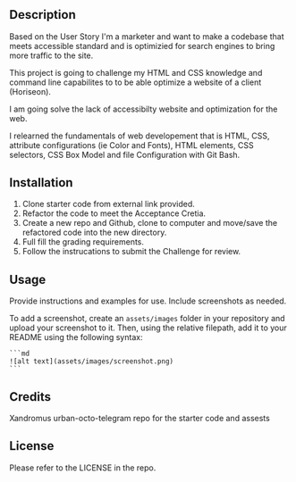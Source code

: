 # <Horiseon>

## Description
Based on the User Story I'm a marketer and want to make a codebase that meets accessible standard and is optimizied for search engines to bring more traffic to the site. 

This project is going to challenge my HTML and CSS knowledge and command line capabilites to to be able optimize a website of a client (Horiseon). 

I am going solve the lack of accessibilty website and optimization for the web.

I relearned the fundamentals of web developement that is HTML, CSS, attribute configurations (ie Color and Fonts), HTML elements, CSS selectors, CSS Box Model and file Configuration with Git Bash. 

## Installation
1. Clone starter code from external link provided.
2. Refactor the code to meet the Acceptance Cretia.
3. Create a new repo and Github, clone to computer and move/save the refactored code into the new directory.
4. Full fill the grading requirements.
5. Follow the instrucations to submit the Challenge for review.

## Usage
Provide instructions and examples for use. Include screenshots as needed.

To add a screenshot, create an `assets/images` folder in your repository and upload your screenshot to it. Then, using the relative filepath, add it to your README using the following syntax:

    ```md
    ![alt text](assets/images/screenshot.png)
    ```

## Credits
Xandromus urban-octo-telegram repo for the starter code and assests

## License
Please refer to the LICENSE in the repo.